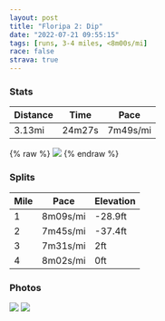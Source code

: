 ```yaml
---
layout: post
title: "Floripa 2: Dip"
date: "2022-07-21 09:55:15"
tags: [runs, 3-4 miles, <8m00s/mi]
race: false
strava: true
---
```


### Stats

| Distance | Time | Pace |
|----------|------|------|
|3.13mi|24m27s|7m49s/mi|

{% raw %}
<img src='https://maps.googleapis.com/maps/api/staticmap?maptype=roadmap&path=enc:h_ofD|a`gH]@q@GW?YEgAG[Ei@Ec@?ICoBMWEm@Gc@DWGWAOEk@@ELEzCS|BOrAo@tCSn@[jBSfBs@pDQhBMd@QpAMh@e@tASb@k@zAMTm@bBSb@Wx@m@pASj@s@tAGf@i@vAi@fAWt@i@lAe@v@kAbC_@PsAUiD_@c@Oy@]m@Gg@KQSjCcGh@}Ah@qAJk@x@}BPw@Xk@d@wALe@FGPa@f@_C\{@F_@NYXuAPs@Vm@XeAHeA^}AFu@HUT[@_@Hu@j@kCZqBJiANm@P_B?QHkAFORS@KCk@JaDHuAA][c@Sc@FUZWHOFc@@m@Ca@Z{BF_A?u@Bc@Hg@Bu@?}BBaARoELsAF}AKrDSxC@ROrCAx@KpBCfAIjA?x@OxAErA?b@PPF\ERQLAD@j@I~@EnBInA@h@Ab@WDABOlBLyBVMBIEe@JeBDBGX?Z&key=AIzaSyC1MId7bFpkLXNAaYhBSTb8jLyiSqzbDtM&size=800x800&markers=color:yellow|label:S|-27.44325,-48.50223&markers=color:green|label:F|-27.437530000000006,-48.50118000000002'>
{% endraw %}

### Splits

| Mile | Pace | Elevation |
|------|------|-----------|
|1|8m09s/mi|-28.9ft|
|2|7m45s/mi|-37.4ft|
|3|7m31s/mi|2ft|
|4|8m02s/mi|0ft|

### Photos
<img src='https://dgtzuqphqg23d.cloudfront.net/gu698qov3vLjJ0Ydz_ZPmmSqRTjHDt49YeQzwb3Nt2M-576x768.jpg'>

<img src='https://dgtzuqphqg23d.cloudfront.net/mWIaq5vJdQbd2_7_zouNLyCz-VqyC8dGy2X50-pRJAA-576x768.jpg'>
